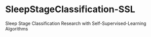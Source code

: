 # SleepStageClassification-SSL
Sleep Stage Classification Research with Self-Supervised-Learning Algorithms
